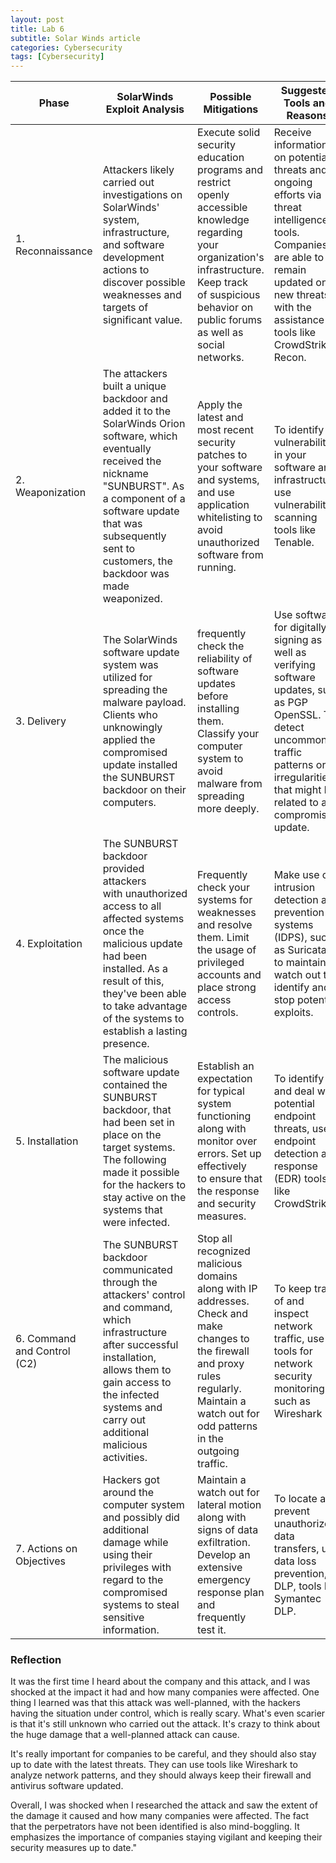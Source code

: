 ```yaml
---
layout: post
title: Lab 6
subtitle: Solar Winds article
categories: Cybersecurity
tags: [Cybersecurity]
---
```


| Phase               | SolarWinds Exploit Analysis    | Possible Mitigations      | Suggested Tools and Reasons                                                                                                                                                                                                                                                                                                                                                   |
|---------------------------|-------------------------------------------------------------------------------------------------------------------------------------------------------------------------------------------------------------------------------------------------------------------------------------------------------------------------------------------------------------------------------------------------------------------------------------------------------------------------------------|---------------------------------------------------------------------------------------------------------------------------|-------------------------------------------------------------------------------------------------------------------------------------------------------------------------------------------------------------------------------------------------------------------------------------------------------------------------------------------------------------------------------|
| 1. Reconnaissance     |Attackers likely carried out investigations on SolarWinds' system, infrastructure, and software development actions to discover possible weaknesses and targets of significant value. | Execute solid security education programs and restrict openly accessible knowledge regarding your organization's infrastructure. Keep track of suspicious behavior on public forums as well as social networks.| Receive information on potential threats and ongoing efforts via threat intelligence tools. Companies are able to remain updated on new threats with the assistance of tools like CrowdStrike Recon.                                                                                                                                                                   |
| 2. Weaponization  |The attackers built a unique backdoor and added it to the SolarWinds Orion software, which eventually received the nickname "SUNBURST". As a component of a software update that was subsequently sent to customers, the backdoor was made weaponized.| Apply the latest and most recent security patches to your software and systems, and use application whitelisting to avoid unauthorized software from running.|To identify vulnerabilities in your software and infrastructure, use vulnerability scanning tools like Tenable.                                                                                                                                              |
| 3. Delivery  |The SolarWinds software update system was utilized for spreading the malware payload. Clients who unknowingly applied the compromised update installed the SUNBURST backdoor on their computers.| frequently check the reliability of software updates before installing them. Classify your computer system to avoid malware from spreading more deeply. |Use software for digitally signing as well as verifying software updates, such as PGP OpenSSL. To detect uncommon traffic patterns or irregularities that might be related to a compromised update.                |
| 4. Exploitation           |The SUNBURST backdoor provided attackers with unauthorized access to all affected systems once the malicious update had been installed. As a result of this, they've been able to take advantage of the systems to establish a lasting presence. | Frequently check your systems for weaknesses and resolve them. Limit the usage of privileged accounts and place strong access controls. | Make use of intrusion detection and prevention systems (IDPS), such as Suricata, to maintain a watch out to identify and stop potential exploits.                                                                                                                                     |
| 5. Installation |The malicious software update contained the SUNBURST backdoor, that had been set in place on the target systems. The following made it possible for the hackers to stay active on the systems that were infected.   | Establish an expectation for typical system functioning along with monitor over errors. Set up effectively to ensure that the response and security measures. |To identify and deal with potential endpoint threats, use endpoint detection and response (EDR) tools like CrowdStrike.                                                                                                                             |
| 6. Command and Control (C2) | The SUNBURST backdoor communicated through the attackers' control and command, which infrastructure after successful installation, allows them to gain access to the infected systems and carry out additional malicious activities.|Stop all recognized malicious domains along with IP addresses. Check and make changes to the firewall and proxy rules regularly. Maintain a watch out for odd patterns in the outgoing traffic. | To keep track of and inspect network traffic, use tools for network security monitoring such as Wireshark                                                                                                                                                   |
| 7. Actions on Objectives  |Hackers got around the computer system and possibly did additional damage while using their privileges with regard to the compromised systems to steal sensitive information.  | Maintain a watch out for lateral motion along with signs of data exfiltration. Develop an extensive emergency response plan and frequently test it. | To locate and prevent unauthorized data transfers, use data loss prevention, or DLP, tools like Symantec DLP. |


### Reflection

It was the first time I heard about the company and this attack, and I was shocked at the impact it had and how many companies were affected. One thing I learned was that this attack was well-planned, with the hackers having the situation under control, which is really scary. What's even scarier is that it's still unknown who carried out the attack. It's crazy to think about the huge damage that a well-planned attack can cause.

It's really important for companies to be careful, and they should also stay up to date with the latest threats. They can use tools like Wireshark to analyze network patterns, and they should always keep their firewall and antivirus software updated.

Overall, I was shocked when I researched the attack and saw the extent of the damage it caused and how many companies were affected. The fact that the perpetrators have not been identified is also mind-boggling. It emphasizes the importance of companies staying vigilant and keeping their security measures up to date."
